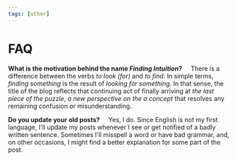 ```yaml
---
tags: [other]
---
```


# FAQ

**What is the motivation behind the name *Finding Intuition*?** &nbsp; &nbsp;
There is a difference between the verbs *to look (for)* and *to find*. In simple
terms, *finding something* is the result of *looking for something*. In that
sense, the title of the blog reflects that continuing act of finally arriving
at *the last piece of the puzzle*, *a new perspective on the a concept*
that resolves any remaining confusion or misunderstanding.

**Do you update your old posts?** &nbsp; &nbsp; Yes, I do. Since English is
not my first language, I'll update my posts whenever I see or get notified of a
badly written sentence. Sometimes I'll misspell a word or have bad grammar, and,
on other occasions, I might find a better explanation for some part of the post.

